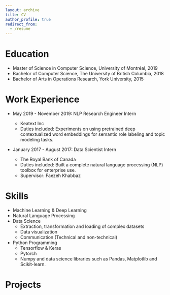 ```yaml
---
layout: archive
title: CV
author_profile: true
redirect_from:
  - /resume
---
```


Education
======
* Master of Science in Computer Science, University of Montréal, 2019
* Bachelor of Computer Science, The University of British Columbia, 2018
* Bachelor of Arts in Operations Research, York University, 2015

Work Experience
======
* May 2019 - November 2019: NLP Research Engineer Intern
  * Keatext Inc
  * Duties included: Experiments on using pretrained deep contextualized word embeddings for semantic role labeling and topic modeling tasks.

* January 2017 - August 2017: Data Scientist Intern
  * The Royal Bank of Canada
  * Duties included: Built a complete natural language processing (NLP) toolbox for enterprise use.
  * Supervisor: Faezeh Khabbaz
  
Skills
======
* Machine Learning & Deep Learning
* Natural Language Processing
* Data Science
  * Extraction, transformation and loading of complex datasets
  * Data visualization
  * Communication (Technical and non-technical)
* Python Programming
  * Tensorflow & Keras
  * Pytorch
  * Numpy and data science libraries such as Pandas, Matplotlib and Scikit-learn.
  
Projects
======

  
